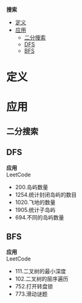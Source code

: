 **搜索**
- [定义](#定义)
- [应用](#应用)
  - [二分搜索](#二分搜索)
  - [DFS](#dfs)
  - [BFS](#bfs)

# 定义 #

# 应用 #
## 二分搜索 ##

## DFS ##
**应用**    
LeetCode
- 200.岛屿数量
- 1254.统计封闭岛屿的数目
- 1020.飞地的数量
- 1905.统计子岛屿
- 694.不同的岛屿数量

## BFS ##
**应用**  
LeetCode
- 111.二叉树的最小深度
- 102.二叉树的层序遍历
- 752.打开转盘锁
- 773.滑动谜题
